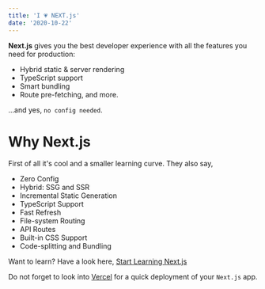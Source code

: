 ```yaml
---
title: 'I 💗 NEXT.js'
date: '2020-10-22'
---
```


**Next.js** gives you the best developer experience with all the features you need for production: 
- Hybrid static & server rendering
- TypeScript support
- Smart bundling
- Route pre-fetching, and more. 

...and yes, `no config needed`.

# Why Next.js
First of all it's cool and a smaller learning curve. They also say,
- Zero Config
- Hybrid: SSG and SSR
- Incremental Static Generation
- TypeScript Support
- Fast Refresh
- File-system Routing
- API Routes
- Built-in CSS Support
- Code-splitting and Bundling

Want to learn? Have a look here, [Start Learning Next.js](https://nextjs.org/learn/basics/create-nextjs-app?utm_source=next-site&utm_medium=homepage-cta&utm_campaign=next-website)

Do not forget to look into [Vercel](https://vercel.com/) for a quick deployment of your `Next.js` app.